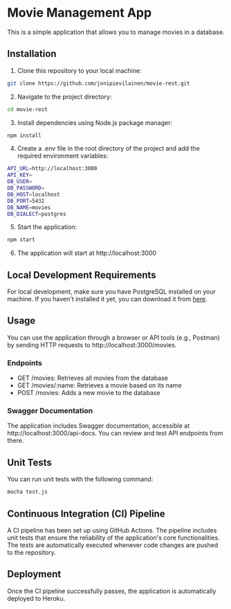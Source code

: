 # Movie Management App

This is a simple application that allows you to manage movies in a database.

## Installation

1. Clone this repository to your local machine:

```bash
git clone https://github.com/jonipievilainen/movie-rest.git
```

2. Navigate to the project directory:
```bash
cd movie-rest
```

3. Install dependencies using Node.js package manager:
```bash
npm install
```

4. Create a .env file in the root directory of the project and add the required environment variables:
```bash
API_URL=http://localhost:3000
API_KEY=
DB_USER=
DB_PASSWORD=
DB_HOST=localhost
DB_PORT=5432
DB_NAME=movies
DB_DIALECT=postgres
```
5. Start the application:
```bash
npm start
```
6. The application will start at http://localhost:3000

## Local Development Requirements
For local development, make sure you have PostgreSQL installed on your machine. If you haven't installed it yet, you can download it from [here](https://www.postgresql.org/download/).

## Usage
You can use the application through a browser or API tools (e.g., Postman) by sending HTTP requests to http://localhost:3000/movies.

### Endpoints
* GET /movies: Retrieves all movies from the database
* GET /movies/:name: Retrieves a movie based on its name
* POST /movies: Adds a new movie to the database

### Swagger Documentation
The application includes Swagger documentation, accessible at http://localhost:3000/api-docs. You can review and test API endpoints from there.

## Unit Tests
You can run unit tests with the following command:
```bash
mocha test.js
```

## Continuous Integration (CI) Pipeline
A CI pipeline has been set up using GitHub Actions. The pipeline includes unit tests that ensure the reliability of the application's core functionalities. The tests are automatically executed whenever code changes are pushed to the repository.

## Deployment
Once the CI pipeline successfully passes, the application is automatically deployed to Heroku.
